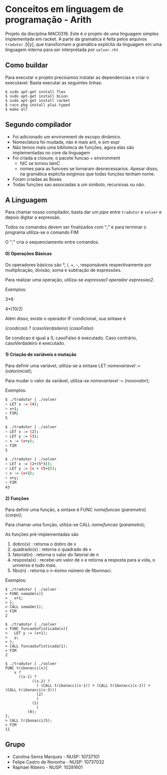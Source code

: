 # Conceitos em linguagem de programação - Arith

Projeto da disciplina MAC0316. Este é o projeto de uma linguagem simples implementada em racket. A parte da gramatica é feita pelos arquivos `tradutor.`[l|y], que transformam a gramática explícita da linguagem em uma linguagem interna para ser interpretada por `solver.rkt` 

## Como buildar

Para executar o projeto precisamos instalar as dependencias e criar o executavel. Basta executar as seguintes linhas:

```shell
$ sudo apt-get install flex
$ sudo apt-get install bison
$ sudo apt-get install racket
$ raco pkg install plai-typed
$ make all
```

## Segundo compilador

- Foi adicionado um environment de escopo dinâmico.
- Nomeclatura foi mudada, não é mais arit, e sim expr
- Não temos mais uma biblioteca de funções, agora elas são implementadas no core da linguagem
- Foi criada a closure, o pacote funcao + environment
	- fdC se tornou lamC
	- nomes para as funcoes se tornaram desnecessarios. Apesar disso, na gramática explicíta exigimos que todas funções tenham nome.
- Foram criadas as Boxes
- Todas funções sao associadas a um simbolo, recursivas ou não.

## A Linguagem

Para chamar nosso compilador, basta dar um *pipe* entre `tradutor` e `solver` e depois digitar a expressão. 

Todos os comandos devem ser finalizados com ";" e para terminar o programa utiliza-se o comando FIM

O ";" cria o sequenciamento entre comandos.

#### 0) Operações Básicas

Os operadores básicos são *, /, +, -, responsáveis respectivamente por multiplicação, divisão, soma e subtração de expressões.

Para realizar uma operação, utiliza-se *expressao1* *operador* *expressao2*. 

Exemplos:

3*6

4*(10/2)

Além disso, existe o operador IF condicional, sua sintaxe é 

(*condicao*) ? (*casoVerdadeiro*) (*casoFalso*)

Se condicao é igual a 0, casoFalso é executado. Caso contrário, casoVerdadeiro é executado.

#### 1) Criação de variáveis e mutação

Para definir uma variável, utiliza-se a sintaxe LET *nomevariavel* := (*valorinicial*); 

Para mudar o valor da variável, utiliza-se *nomevariavel* := (*novovalor*);

Exemplos:

```bash
$ ./tradutor | ./solver
> LET x := (4);
> x+1;
> FIM;
5

$ ./tradutor | ./solver
> LET x := (2);
> LET y := (3);
> x := (x+y);
> FIM
5

$ ./tradutor | ./solver
> LET x := (2+(5*3));
> LET y := (x + (5+2));
> x := (x+2);
> x+y;
> FIM
43
```

#### 2) Funções

Para definir uma função, a sintaxe é FUNC *nomefuncao* (*parametro*) {*corpo*};

Para chamar uma função, utiliza-se CALL *nomefuncao* (*parametro*); 

As funções pré-implementadas são 

1. dobro(x) : retorna o dobro de x
2. quadrado(x) : retorna o quadrado de x
3. fatorial(n) : retorna o valor do fatorial de n
4. resposta(x) : recebe um valor de x e retorna a resposta para a vida, o universo e tudo mais.
5. fibo(n) : retorna o n-ésimo número de fibonnaci.

Exemplos:

```shell
$ ./tradutor | ./solver
> FUNC somaUm(x){
>	x+1;
> };
> CALL somaUm(1);
> FIM
2

$ ./tradutor | ./solver
> FUNC funcaoSofisticada(x){
>	LET y := (x+1);
>	y;
> };
> CALL funcaoSofisticada(1);
> FIM
2

$ ./tradutor | ./solver
FUNC tribonacci(x){
    x ? 
      ((x-1) ? 
            ((x-2) ? 
              ( (CALL tribonacci(x-1)) + (CALL tribonacci(x-2)) + (CALL tribonacci(x-3)))
              (2)
              )
            (1)
              )
          (0);
};
> CALL tribonacci(5);
> FIM
11
```



## Grupo

- Carolina Senra Marques - NUSP: 10737101
- Felipe Castro de Noronha - NUSP: 10737032
- Raphael Ribeiro - NUSP: 10281601
